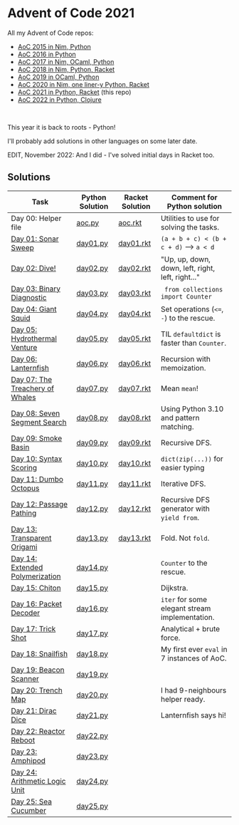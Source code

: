 # Advent of Code 2021

All my Advent of Code repos:

* [AoC 2015 in Nim, Python](https://github.com/narimiran/advent_of_code_2015)
* [AoC 2016 in Python](https://github.com/narimiran/advent_of_code_2016)
* [AoC 2017 in Nim, OCaml, Python](https://github.com/narimiran/AdventOfCode2017)
* [AoC 2018 in Nim, Python, Racket](https://github.com/narimiran/AdventOfCode2018)
* [AoC 2019 in OCaml, Python](https://github.com/narimiran/AdventOfCode2019)
* [AoC 2020 in Nim, one liner-y Python, Racket](https://github.com/narimiran/AdventOfCode2020)
* [AoC 2021 in Python, Racket](https://github.com/narimiran/AdventOfCode2021) (this repo)
* [AoC 2022 in Python, Clojure](https://github.com/narimiran/AdventOfCode2022)


&nbsp;

This year it is back to roots - Python!

I'll probably add solutions in other languages on some later date.

EDIT, November 2022: And I did - I've solved initial days in Racket too.



## Solutions


Task                                                                      | Python Solution              | Racket Solution               | Comment for Python solution
---                                                                       | ---                          | ---                           | ---
Day 00: Helper file                                                       | [aoc.py](python/aoc.py)      | [aoc.rkt](racket/aoc.rkt)     | Utilities to use for solving the tasks.
[Day 01: Sonar Sweep](http://adventofcode.com/2021/day/1)                 | [day01.py](python/day01.py)  | [day01.rkt](racket/day01.rkt) | `(a + b + c) < (b + c + d)` --> `a < d`
[Day 02: Dive!](http://adventofcode.com/2021/day/2)                       | [day02.py](python/day02.py)  | [day02.rkt](racket/day02.rkt) | "Up, up, down, down, left, right, left, right..."
[Day 03: Binary Diagnostic](http://adventofcode.com/2021/day/3)           | [day03.py](python/day03.py)  | [day03.rkt](racket/day03.rkt) | ` from collections import Counter`
[Day 04: Giant Squid](http://adventofcode.com/2021/day/4)                 | [day04.py](python/day04.py)  | [day04.rkt](racket/day04.rkt) | Set operations (`<=`, `-`) to the rescue.
[Day 05: Hydrothermal Venture](http://adventofcode.com/2021/day/5)        | [day05.py](python/day05.py)  | [day05.rkt](racket/day05.rkt) | TIL `defaultdict` is faster than `Counter`.
[Day 06: Lanternfish](http://adventofcode.com/2021/day/6)                 | [day06.py](python/day06.py)  | [day06.rkt](racket/day06.rkt) | Recursion with memoization.
[Day 07: The Treachery of Whales](http://adventofcode.com/2021/day/7)     | [day07.py](python/day07.py)  | [day07.rkt](racket/day07.rkt) | Mean `mean`!
[Day 08: Seven Segment Search](http://adventofcode.com/2021/day/8)        | [day08.py](python/day08.py)  | [day08.rkt](racket/day08.rkt) | Using Python 3.10 and pattern matching.
[Day 09: Smoke Basin](http://adventofcode.com/2021/day/9)                 | [day09.py](python/day09.py)  | [day09.rkt](racket/day09.rkt) | Recursive DFS.
[Day 10: Syntax Scoring](http://adventofcode.com/2021/day/10)             | [day10.py](python/day10.py)  | [day10.rkt](racket/day10.rkt) | `dict(zip(...))` for easier typing
[Day 11: Dumbo Octopus](http://adventofcode.com/2021/day/11)              | [day11.py](python/day11.py)  | [day11.rkt](racket/day11.rkt) | Iterative DFS.
[Day 12: Passage Pathing](http://adventofcode.com/2021/day/12)            | [day12.py](python/day12.py)  | [day12.rkt](racket/day12.rkt) | Recursive DFS generator with `yield from`.
[Day 13: Transparent Origami](http://adventofcode.com/2021/day/13)        | [day13.py](python/day13.py)  | [day13.rkt](racket/day13.rkt) | Fold. Not `fold`.
[Day 14: Extended Polymerization](http://adventofcode.com/2021/day/14)    | [day14.py](python/day14.py)  |                               | `Counter` to the rescue.
[Day 15: Chiton](http://adventofcode.com/2021/day/15)                     | [day15.py](python/day15.py)  |                               | Dijkstra.
[Day 16: Packet Decoder](http://adventofcode.com/2021/day/16)             | [day16.py](python/day16.py)  |                               | `iter` for some elegant stream implementation.
[Day 17: Trick Shot](http://adventofcode.com/2021/day/17)                 | [day17.py](python/day17.py)  |                               | Analytical + brute force.
[Day 18: Snailfish](http://adventofcode.com/2021/day/18)                  | [day18.py](python/day18.py)  |                               | My first ever `eval` in 7 instances of AoC.
[Day 19: Beacon Scanner](http://adventofcode.com/2021/day/19)             | [day19.py](python/day19.py)  |                               |
[Day 20: Trench Map](http://adventofcode.com/2021/day/20)                 | [day20.py](python/day20.py)  |                               | I had 9-neighbours helper ready.
[Day 21: Dirac Dice](http://adventofcode.com/2021/day/21)                 | [day21.py](python/day21.py)  |                               | Lanternfish says hi!
[Day 22: Reactor Reboot](http://adventofcode.com/2021/day/22)             | [day22.py](python/day22.py)  |                               |
[Day 23: Amphipod](http://adventofcode.com/2021/day/23)                   | [day23.py](python/day23.py)  |                               |
[Day 24: Arithmetic Logic Unit](http://adventofcode.com/2021/day/24)      | [day24.py](python/day24.py)  |                               |
[Day 25: Sea Cucumber](http://adventofcode.com/2021/day/25)               | [day25.py](python/day25.py)  |                               |
